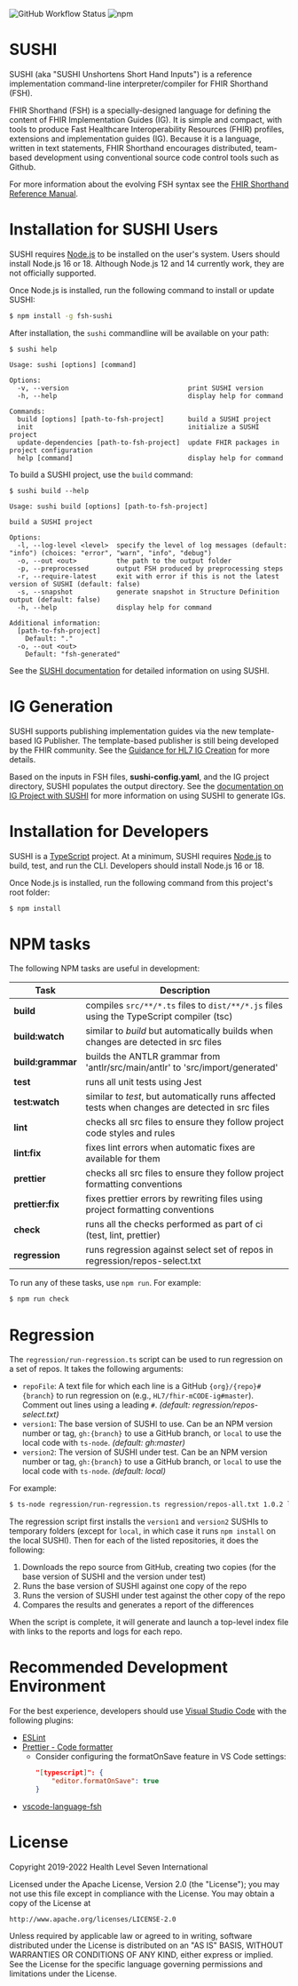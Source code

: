 ![GitHub Workflow Status](https://img.shields.io/github/workflow/status/fhir/sushi/Lint%20and%20Test)
![npm](https://img.shields.io/npm/v/fsh-sushi)

# SUSHI

SUSHI (aka "SUSHI Unshortens Short Hand Inputs") is a reference implementation command-line interpreter/compiler for FHIR Shorthand (FSH).

FHIR Shorthand (FSH) is a specially-designed language for defining the content of FHIR Implementation Guides (IG). It is simple and compact, with tools to produce Fast Healthcare Interoperability Resources (FHIR) profiles, extensions and implementation guides (IG). Because it is a language, written in text statements, FHIR Shorthand encourages distributed, team-based development using conventional source code control tools such as Github.

For more information about the evolving FSH syntax see the [FHIR Shorthand Reference Manual](https://build.fhir.org/ig/HL7/fhir-shorthand/).

# Installation for SUSHI Users

SUSHI requires [Node.js](https://nodejs.org/) to be installed on the user's system. Users should install Node.js 16 or 18. Although Node.js 12 and 14 currently work, they are not officially supported.

Once Node.js is installed, run the following command to install or update SUSHI:

```sh
$ npm install -g fsh-sushi
```

After installation, the `sushi` commandline will be available on your path:

```text
$ sushi help

Usage: sushi [options] [command]

Options:
  -v, --version                              print SUSHI version
  -h, --help                                 display help for command

Commands:
  build [options] [path-to-fsh-project]      build a SUSHI project
  init                                       initialize a SUSHI project
  update-dependencies [path-to-fsh-project]  update FHIR packages in project configuration
  help [command]                             display help for command
```

To build a SUSHI project, use the `build` command:

```text
$ sushi build --help

Usage: sushi build [options] [path-to-fsh-project]

build a SUSHI project

Options:
  -l, --log-level <level>  specify the level of log messages (default: "info") (choices: "error", "warn", "info", "debug")
  -o, --out <out>          the path to the output folder
  -p, --preprocessed       output FSH produced by preprocessing steps
  -r, --require-latest     exit with error if this is not the latest version of SUSHI (default: false)
  -s, --snapshot           generate snapshot in Structure Definition output (default: false)
  -h, --help               display help for command

Additional information:
  [path-to-fsh-project]
    Default: "."
  -o, --out <out>
    Default: "fsh-generated"
```

See the [SUSHI documentation](https://fshschool.org/docs/sushi/) for detailed information on using SUSHI.

# IG Generation

SUSHI supports publishing implementation guides via the new template-based IG Publisher. The template-based publisher is still being developed by the FHIR community. See the [Guidance for HL7 IG Creation](https://build.fhir.org/ig/FHIR/ig-guidance/) for more details.

Based on the inputs in FSH files, **sushi-config.yaml**, and the IG project directory, SUSHI populates the output directory. See the [documentation on IG Project with SUSHI](https://fshschool.org/docs/sushi/project/#ig-projects) for more information on using SUSHI to generate IGs.

# Installation for Developers

SUSHI is a [TypeScript](https://www.typescriptlang.org/) project. At a minimum, SUSHI requires [Node.js](https://nodejs.org/) to build, test, and run the CLI. Developers should install Node.js 16 or 18.

Once Node.js is installed, run the following command from this project's root folder:

```sh
$ npm install
```

# NPM tasks

The following NPM tasks are useful in development:

| Task              | Description                                                                                     |
| ----------------- | ----------------------------------------------------------------------------------------------- |
| **build**         | compiles `src/**/*.ts` files to `dist/**/*.js` files using the TypeScript compiler (tsc)        |
| **build:watch**   | similar to _build_ but automatically builds when changes are detected in src files              |
| **build:grammar** | builds the ANTLR grammar from 'antlr/src/main/antlr' to 'src/import/generated'                  |
| **test**          | runs all unit tests using Jest                                                                  |
| **test:watch**    | similar to _test_, but automatically runs affected tests when changes are detected in src files |
| **lint**          | checks all src files to ensure they follow project code styles and rules                        |
| **lint:fix**      | fixes lint errors when automatic fixes are available for them                                   |
| **prettier**      | checks all src files to ensure they follow project formatting conventions                       |
| **prettier:fix**  | fixes prettier errors by rewriting files using project formatting conventions                   |
| **check**         | runs all the checks performed as part of ci (test, lint, prettier)                              |
| **regression**    | runs regression against select set of repos in regression/repos-select.txt                      |

To run any of these tasks, use `npm run`. For example:

```sh
$ npm run check
```

# Regression

The `regression/run-regression.ts` script can be used to run regression on a set of repos. It takes the following arguments:

- `repoFile`: A text file for which each line is a GitHub `{org}/{repo}#{branch}` to run regression on (e.g.,
  `HL7/fhir-mCODE-ig#master`). Comment out lines using a leading `#`. _(default: regression/repos-select.txt)_
- `version1`: The base version of SUSHI to use. Can be an NPM version number or tag, `gh:{branch}` to use a GitHub branch,
  or `local` to use the local code with `ts-node`. _(default: gh:master)_
- `version2`: The version of SUSHI under test. Can be an NPM version number or tag, `gh:{branch}` to use a GitHub branch,
  or `local` to use the local code with `ts-node`. _(default: local)_

For example:

```sh
$ ts-node regression/run-regression.ts regression/repos-all.txt 1.0.2 local
```

The regression script first installs the `version1` and `version2` SUSHIs to temporary folders (except for `local`, in which case it runs `npm install` on the local SUSHI). Then for each of the listed repositories, it does the following:

1. Downloads the repo source from GitHub, creating two copies (for the base version of SUSHI and the version under test)
2. Runs the base version of SUSHI against one copy of the repo
3. Runs the version of SUSHI under test against the other copy of the repo
4. Compares the results and generates a report of the differences

When the script is complete, it will generate and launch a top-level index file with links to the reports and logs for each repo.

# Recommended Development Environment

For the best experience, developers should use [Visual Studio Code](https://code.visualstudio.com/) with the following plugins:

- [ESLint](https://marketplace.visualstudio.com/items?itemName=dbaeumer.vscode-eslint)
- [Prettier - Code formatter](https://marketplace.visualstudio.com/items?itemName=esbenp.prettier-vscode)
  - Consider configuring the formatOnSave feature in VS Code settings:
    ```json
    "[typescript]": {
        "editor.formatOnSave": true
    }
    ```
- [vscode-language-fsh](https://marketplace.visualstudio.com/items?itemName=MITRE-Health.vscode-language-fsh)

# License

Copyright 2019-2022 Health Level Seven International

Licensed under the Apache License, Version 2.0 (the "License");
you may not use this file except in compliance with the License.
You may obtain a copy of the License at

    http://www.apache.org/licenses/LICENSE-2.0

Unless required by applicable law or agreed to in writing, software
distributed under the License is distributed on an "AS IS" BASIS,
WITHOUT WARRANTIES OR CONDITIONS OF ANY KIND, either express or implied.
See the License for the specific language governing permissions and
limitations under the License.
